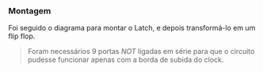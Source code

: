 ### Montagem

Foi seguido o diagrama para montar o Latch, e depois transformá-lo em um flip flop.

> Foram necessários 9 portas *NOT* ligadas em série para que o circuito pudesse funcionar apenas com a borda de subida do clock.